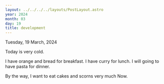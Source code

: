 ```yaml
---
layout: ../../../../layouts/PostLayout.astro
year: 2024
month: 03
day: 19
title: development
---
```


Tuesday, 19 March, 2024

Today is very cold.

I have orange and bread for breakfast. I have curry for lunch. I will going to have pasta for dinner.

By the way, I want to eat cakes and scorns very much Now.